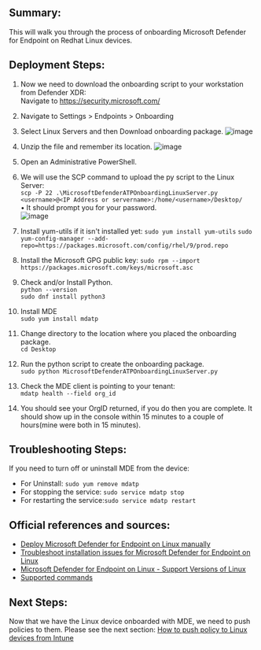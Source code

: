 ## Summary:
This will walk you through the process of onboarding Microsoft Defender for Endpoint on Redhat Linux devices.

## Deployment Steps:
1.	Now we need to download the onboarding script to your workstation from Defender XDR: <BR>
Navigate to https://security.microsoft.com/ 

2.	Navigate to Settings > Endpoints > Onboarding
3.	Select Linux Servers and then Download onboarding package.
![image](https://github.com/mattnovitsch/M365/assets/61195587/acf91c0a-5062-4162-b44e-c7e59550eeb0)

4.	Unzip the file and remember its location.
![image](https://github.com/mattnovitsch/M365/assets/61195587/e680826d-9bd5-4a03-a292-ece2abc3b61c)

5.	Open an Administrative PowerShell.
6.	We will use the SCP command to upload the py script to the Linux Server: <BR>
`scp -P 22 .\MicrosoftDefenderATPOnboardingLinuxServer.py <username>@<IP Address or servername>:/home/<username>/Desktop/`<BR>
•	It should prompt you for your password. <BR>
![image](https://github.com/mattnovitsch/M365/assets/61195587/6411db44-339e-460a-896d-c39c9c627e1b)

7. Install yum-utils if it isn't installed yet:
`sudo yum install yum-utils`
`sudo yum-config-manager --add-repo=https://packages.microsoft.com/config/rhel/9/prod.repo`
8. Install the Microsoft GPG public key:
`sudo rpm --import https://packages.microsoft.com/keys/microsoft.asc`
9.	Check and/or Install Python. <BR>
`python --version`<BR>
`sudo dnf install python3`
10.	Install MDE<BR>
`sudo yum install mdatp`
11.	Change directory to the location where you placed the onboarding package.<BR>
`cd Desktop`
12.	Run the python script to create the onboarding package.<BR>
`sudo python MicrosoftDefenderATPOnboardingLinuxServer.py`
13.	Check the MDE client is pointing to your tenant: <BR>
`mdatp health --field org_id`
 
14.	You should see your OrgID returned, if you do then you are complete. It should show up in the console within 15 minutes to a couple of hours(mine were both in 15 minutes).

## Troubleshooting Steps:
If you need to turn off or uninstall MDE from the device:
* For Uninstall: `sudo yum remove mdatp`
* For stopping the service: `sudo service mdatp stop`
* For restarting the service:`sudo service mdatp restart`

## Official references and sources:
* [Deploy Microsoft Defender for Endpoint on Linux manually](https://learn.microsoft.com/en-us/defender-endpoint/linux-install-manually#rhel-and-variants-centos-fedora-oracle-linux-amazon-linux-2-rocky-and-alma)<BR>
* [Troubleshoot installation issues for Microsoft Defender for Endpoint on Linux](https://learn.microsoft.com/en-us/defender-endpoint/linux-support-install)
* [Microsoft Defender for Endpoint on Linux - Support Versions of Linux](https://learn.microsoft.com/en-us/defender-endpoint/microsoft-defender-endpoint-linux#system-requirements)
* [Supported commands](https://learn.microsoft.com/en-us/defender-endpoint/linux-resources#global-options)

## Next Steps:
Now that we have the Linux device onboarded with MDE, we need to push policies to them. Please see the next section: [How to push policy to Linux devices from Intune](https://github.com/mattnovitsch/M365/wiki/How-to-push-policy-to-Linux-devices-from-Intune)

